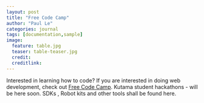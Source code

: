 ```yaml
---
layout: post
title: "Free Code Camp"
author: "Paul Le"
categories: journal
tags: [documentation,sample]
image:
  feature: table.jpg
  teaser: table-teaser.jpg
  credit:
  creditlink:
---
```


Interested in learning how to code? If you are interested in doing web development, check out [Free Code Camp](https://www.freecodecamp.com/).
Kutama student hackathons - will be here soon. SDKs , Robot kits and other tools shall be found here.
